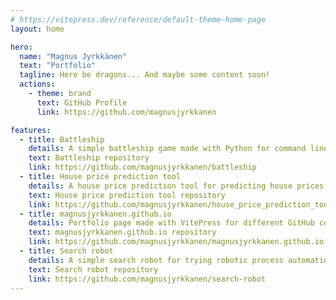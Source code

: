 ```yaml
---
# https://vitepress.dev/reference/default-theme-home-page
layout: home

hero:
  name: "Magnus Jyrkkänen"
  text: "Portfolio"
  tagline: Here be dragons... And maybe some content soon!
  actions:
    - theme: brand
      text: GitHub Profile
      link: https://github.com/magnusjyrkkanen

features:
  - title: Battleship
    details: A simple battleship game made with Python for command line.
    text: Battleship repository
    link: https://github.com/magnusjyrkkanen/battleship
  - title: House price prediction tool
    details: A house price prediction tool for predicting house prices from existing or new data.
    text: House price prediction tool repository
    link: https://github.com/magnusjyrkkanen/house_price_prediction_tool
  - title: magnusjyrkkanen.github.io
    details: Portfolio page made with VitePress for different GitHub code projects.
    text: magnusjyrkkanen.github.io repository
    link: https://github.com/magnusjyrkkanen/magnusjyrkkanen.github.io
  - title: Search robot
    details: A simple search robot for trying robotic process automation.
    text: Search robot repository
    link: https://github.com/magnusjyrkkanen/search-robot
---
```


